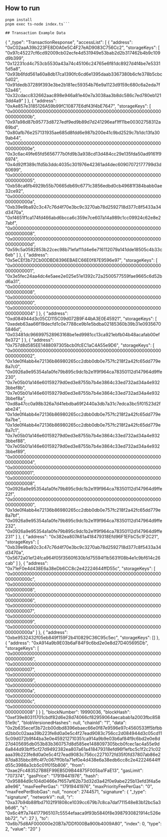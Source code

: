 ## How to run

```
pnpm install
pnpm exec ts-node index.ts```

## Transaction Example Data

```
{
    "_type": "TransactionResponse",
    "accessList": [
        {
            "address": "0xC02aaA39b223FE8D0A0e5C4F27eAD9083C756Cc2",
            "storageKeys": [
                "0x97c45227cf6cd92009cb02ecfe4d531949e53bab2d2b317462b4b9c109d9b399",
                "0x12231cd4c753cb5530a43a74c45106c24765e6f81dc8927d4f4be7e53315d5a8",
                "0x93b6fdd561a60a8db17ca1390fc6cd6e1395daab3367380b6cfe378b5cbc5d02",
                "0x91dedb37289f393e3be2b181ec59354b76e9a1123d9159c680c6a2eda7f52a46",
                "0x32cdacc832662aac898e946a81e40e7a3038aa3b8dc586c7ed780eb1213dd4a9"
            ]
        },
        {
            "address": "0xAe857e3185126A59b99fC10877E6df43f4bE7647",
            "storageKeys": [
                "0x000000000000000000000000000000000000000000000000000000000000000b",
                "0x97a98d87b95773d8727edf9ed9b89d7d241296eaf1ff11be00302758312a69bd",
                "0x80afb76e257131935ae685d8fdd6e987b200e41c9bd2529c7b1dc13fa309ab44",
                "0x000000000000000000000000000000000000000000000000000000000000000e",
                "0x3c6ac49fe65fd5656777b0fd9b3a938cd13d484cc29e135fda50ad9161f96974",
                "0x4d92ff389c1fd5b3ddc4035c301976e42361ad4dec60907072177799d3d60699",
                "0x0000000000000000000000000000000000000000000000000000000000000005",
                "0xb58ca6fb4929b55b70665db69c6771c3856edbd0cb49681f384babb0ae32ce92",
                "0x000000000000000000000000000000000000000000000000000000000000000a",
                "0xb39e9ba92c3c47c76d4f70e3bc9c3270ab78d2592718d377c8f5433a34d3470a",
                "0xf4651f1ca174fd466abd6bcca6c359e7ce607a14a989c1cc09924c62e8e27abf",
                "0x0000000000000000000000000000000000000000000000000000000000000008",
                "0x000000000000000000000000000000000000000000000000000000000000000d",
                "0x59c5a0582853b22cec98b71efaf11d4e6e716112079a141dde18505c4b33c6eb"
            ]
        },
        {
            "address": "0x5eCEf3b72Cb00DBD8396EBAEC66E0f87E9596e97",
            "storageKeys": [
                "0x0000000000000000000000000000000000000000000000000000000000000001",
                "0x3e5fec24aa4dc4e5aee2e025e51e1392c72a2500577559fae9665c6d52bd6a31",
                "0x0000000000000000000000000000000000000000000000000000000000000008",
                "0x0000000000000000000000000000000000000000000000000000000000000000",
                "0x0000000000000000000000000000000000000000000000000000000000000004"
            ]
        },
        {
            "address": "0xd084944d3c05CD115C09d072B9F44bA3E0E45921",
            "storageKeys": [
                "0xedeb63aa66f19decfd1c0e7788ce9b1e5bdba02185360b39b31e09356705846d",
                "0x03481dc966997528963168be1ed9981cc13ca921ebfb04b48acafab00ef8e372"
            ]
        },
        {
            "address": "0x757d8d585EE1488097305bcb0fcEC1aC4A55e9D6",
            "storageKeys": [
                "0x0000000000000000000000000000000000000000000000000000000000000002",
                "0x1de0f4abb4e72136b86980265cc2dbb0db0e757fc218f2a42fc65dd779e8a7c0",
                "0x0926a9e95354a1a0fe79b895c9dc1b2e1f9f964ca78350112d147964d9ffe230",
                "0x7e05b01a146e60159279d0ed3e8755b7b4e3864c33ed732ad34a4e9323bbef8b",
                "0x7e05b01a146e60159279d0ed3e8755b7b4e3864c33ed732ad34a4e9323bbef8a",
                "0xd8a47cc0a98b326a7d41ebdba69f2440a3db7a31c7edca3bc5f01523d2fabe24",
                "0x1de0f4abb4e72136b86980265cc2dbb0db0e757fc218f2a42fc65dd779e8a7be",
                "0x1de0f4abb4e72136b86980265cc2dbb0db0e757fc218f2a42fc65dd779e8a7c1",
                "0x7e05b01a146e60159279d0ed3e8755b7b4e3864c33ed732ad34a4e9323bbef88",
                "0x7e05b01a146e60159279d0ed3e8755b7b4e3864c33ed732ad34a4e9323bbef89",
                "0x0000000000000000000000000000000000000000000000000000000000000004",
                "0x0000000000000000000000000000000000000000000000000000000000000001",
                "0x0000000000000000000000000000000000000000000000000000000000000008",
                "0x0926a9e95354a1a0fe79b895c9dc1b2e1f9f964ca78350112d147964d9ffe22f",
                "0x0000000000000000000000000000000000000000000000000000000000000000",
                "0x1de0f4abb4e72136b86980265cc2dbb0db0e757fc218f2a42fc65dd779e8a7bf",
                "0x0926a9e95354a1a0fe79b895c9dc1b2e1f9f964ca78350112d147964d9ffe232",
                "0x0926a9e95354a1a0fe79b895c9dc1b2e1f9f964ca78350112d147964d9ffe231"
            ]
        },
        {
            "address": "0x382ea807A61a418479318Efd96F1EFbC5c1F2C21",
            "storageKeys": [
                "0xb39e9ba92c3c47c76d4f70e3bc9c3270ab78d2592718d377c8f5433a34d3470a",
                "0x5672a01ef24fca964f05f3560f630b1d75594f1b5631f08b4e1c9bf614c26cab"
            ]
        },
        {
            "address": "0x71eF0e4d438E6a38eDb6CC8c2e42224644ffD55c",
            "storageKeys": [
                "0x000000000000000000000000000000000000000000000000000000000000000c",
                "0x0000000000000000000000000000000000000000000000000000000000000008",
                "0x0000000000000000000000000000000000000000000000000000000000000006",
                "0x0000000000000000000000000000000000000000000000000000000000000007",
                "0x0000000000000000000000000000000000000000000000000000000000000009",
                "0x000000000000000000000000000000000000000000000000000000000000000a"
            ]
        },
        {
            "address": "0xbe9532432f05eb849f159F2b410829C36C95c5ec",
            "storageKeys": []
        },
        {
            "address": "0xA914a9b9E03b6aF84F9c6bd2e0e8d27D405695Db",
            "storageKeys": [
                "0x0000000000000000000000000000000000000000000000000000000000000006",
                "0x0000000000000000000000000000000000000000000000000000000000000007",
                "0x0000000000000000000000000000000000000000000000000000000000000009",
                "0x000000000000000000000000000000000000000000000000000000000000000a",
                "0x000000000000000000000000000000000000000000000000000000000000000c",
                "0x0000000000000000000000000000000000000000000000000000000000000008"
            ]
        }
    ],
    "blockNumber": 19990036,
    "blockHash": "0xef39e80311701cbdf82d6e28d74066cf82959064aecabab1a2003fbc85851e9c",
    "blobVersionedHashes": null,
    "chainId": "1",
    "data": "0x2b635ecef3b72cb00dbd8396ebaec66e0f87e9596e97c4560533ff5bfbbd2bb0c02aaa39b223fe8d0a0e5c4f27ead9083c756cc2d084944d3c05cd115c09d072b9f44ba3e0e459212710351ca914a9b9e03b6af84f9c6bd2e0e8d27d405695db053b83b360757d8d585ee1488097305bcb0fcec1ac4a55e9d6a844d93bff5cf27d9492382ea807a61a418479318efd96f1efbc5c1f2c21c02aaa39b223fe8d0a0e5c4f27ead9083c756cc2271072fd35f0fd37807ab86e287da835bbc8ffc4f7c067ff0b1a71ef0e4d438e6a38edb6cc8c2e42224644ffd55c3986a3cb5c01f015b806",
    "from": "0xae2Fc483527B8EF99EB5D9B44875F005ba1FaE13",
    "gasLimit": "707374",
    "gasPrice": "17919441976",
    "hash": "0x95884d9c104d0466e7f657af62b73d32d3a42f0e9abe225b13efd3f4a5ea9e96",
    "maxFeePerGas": "17919441976",
    "maxPriorityFeePerGas": "0",
    "maxFeePerBlobGas": null,
    "nonce": 2744571,
    "signature": {
        "_type": "signature",
        "networkV": null,
        "r": "0xa37b94b88fbd7102f91808ce1039cc679b7c8ca7daf711548e83b12bc5a3b6d6",
        "s": "0x6c4ff7a744177965107c5554efaaca9f93b5840f8e3987930821914c526ebb72",
        "v": 27
    },
    "to": "0x6b75d8AF000000e20B7a7DDf000Ba900b4009A80",
    "index": 0,
    "type": 2,
    "value": "20"
}
```